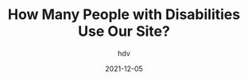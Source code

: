 ---
author: hdv
date: 2021-12-05
tags:
  - accessibility
target_url: https://hiddedevries.nl/en/blog/2021-12-05-how-many-people-with-disabilities-use-our-site
title: How Many People with Disabilities Use Our Site?
---